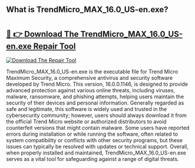 ## What is TrendMicro_MAX_16.0_US-en.exe? 

# <h2><a href="https://exedetect.com/download.php?TrendMicro_MAX_16.0_US-en.exe">🔗 👉 Download The TrendMicro_MAX_16.0_US-en.exe Repair Tool</a></h2>

[![Download The Repair Tool](https://exedetect.com/download-button.jpg)](https://exedetect.com/download.php?TrendMicro_MAX_16.0_US-en.exe)

TrendMicro_MAX_16.0_US-en.exe is the executable file for Trend Micro Maximum Security, a comprehensive antivirus and security software developed by Trend Micro. This version, 16.0.0.1146, is designed to provide advanced protection against various online threats, including viruses, malware, ransomware, and phishing attempts, helping users maintain the security of their devices and personal information. Generally regarded as safe and legitimate, this software is widely used and trusted in the cybersecurity community; however, users should always download it from the official Trend Micro website or authorized distributors to avoid counterfeit versions that might contain malware. Some users have reported errors during installation or while running the software, often related to system compatibility or conflicts with other security programs, but these issues can typically be resolved with updates or technical support. Overall, when properly installed and maintained, TrendMicro_MAX_16.0_US-en.exe serves as a vital tool for safeguarding against a range of digital threats.